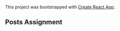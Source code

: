 This project was bootstrapped with [Create React App](https://github.com/facebook/create-react-app).

## Posts Assignment

